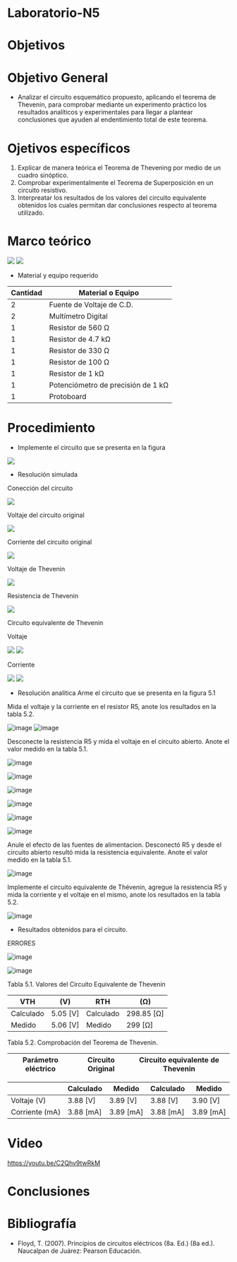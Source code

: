 # Laboratorio-N5
# Objetivos

# Objetivo General
- Analizar el circuito esquemático propuesto, aplicando el teorema de Thevenin, para comprobar mediante un experimento práctico los resultados analíticos y experimentales para llegar a plantear conclusiones que ayuden al endentimiento total de este teorema.

# Ojetivos específicos

1. Explicar de manera teórica el Teorema de Thevening por medio de un cuadro sinóptico.
2. Comprobar experimentalmente el Teorema de Superposición en un circuito resistivo.
3. Interpreatar los resultados de los valores del circuito equivalente obtenidos los cuales permitan dar conclusiones respecto al teorema utilizado.

# Marco teórico
![](https://github.com/jamora9/Laboratorio-N5/blob/main/Ima/Teorema%20de%20Thevenin%201.png)
![](https://github.com/jamora9/Laboratorio-N5/blob/main/Ima/Teorema%20de%20Thevenin%202.1.png)

- Material y equipo requerido

|Cantidad| Material o Equipo|
|--------|------------------|
|2| Fuente de Voltaje de C.D.|
|2| Multímetro Digital|
|1| Resistor de 560 Ω|
|1| Resistor de 4.7 kΩ|
|1| Resistor de 330 Ω|
|1| Resistor de 100 Ω|
|1| Resistor de 1 kΩ|
|1|Potenciómetro de precisión de 1 kΩ|
|1|Protoboard|

# Procedimiento
- Implemente el circuito que se presenta en la figura

![](https://github.com/jamora9/Laboratorio-N5/blob/main/Ima/Captura%20de%20pantalla%202022-01-06%20173452.png)

- Resolución simulada

Conección del circuito

![](https://github.com/jamora9/Laboratorio-N5/blob/main/Ima/Captura%20de%20pantalla%202022-01-06%20195708.png)

Voltaje del circuito original

![](https://github.com/jamora9/Laboratorio-N5/blob/main/Ima/Captura%20de%20pantalla%202022-01-06%20202219.png)

Corriente del circuito original

![](https://github.com/jamora9/Laboratorio-N5/blob/main/Ima/Captura%20de%20pantalla%202022-01-06%20202407.png)

Voltaje de Thevenin

![](https://github.com/jamora9/Laboratorio-N5/blob/main/Ima/Captura%20de%20pantalla%202022-01-06%20202629.png)

Resistencia de Thevenin

![](https://github.com/jamora9/Laboratorio-N5/blob/main/Ima/Captura%20de%20pantalla%202022-01-06%20195445.png)

Circuito equivalente de Thevenin

Voltaje 

![](https://github.com/jamora9/Laboratorio-N5/blob/main/Ima/Captura%20de%20pantalla%202022-01-06%20201024.png)
![](https://github.com/jamora9/Laboratorio-N5/blob/main/Ima/Captura%20de%20pantalla%202022-01-10%20145410.png)

Corriente

![](https://github.com/jamora9/Laboratorio-N5/blob/main/Ima/Captura%20de%20pantalla%202022-01-06%20201336.png)
![](https://github.com/jamora9/Laboratorio-N5/blob/main/Ima/Captura%20de%20pantalla%202022-01-10%20145552.png)

- Resolución analitica
Arme el circuito que se presenta en la figura 5.1

Mida el voltaje y la corriente en el resistor R5, anote los resultados en la tabla 5.2.

![image](https://user-images.githubusercontent.com/93900233/148816500-8eea7924-a10c-4658-b9b7-09877eb044d8.png)
![image](https://user-images.githubusercontent.com/93900233/148816732-3a94a99c-bcb6-48f0-879b-38e648a759dc.png)

Desconecte la resistencia R5 y mida el voltaje en el circuito abierto. Anote el valor medido en la tabla 5.1.

![image](https://user-images.githubusercontent.com/93900233/148816925-250c20c9-b766-4bf2-aa2c-57ecb67309d2.png)

![image](https://user-images.githubusercontent.com/93900233/148817019-eb9fd91b-b122-4e4b-9bb6-0fb8c0e4d38d.png)

![image](https://user-images.githubusercontent.com/93900233/148817074-4cdd49eb-2ead-4827-886d-8480f98f3c8c.png)

![image](https://user-images.githubusercontent.com/93900233/148817192-d26527f5-1ebf-4b90-a0e8-c29cd8a3fa7f.png)

![image](https://user-images.githubusercontent.com/93900233/148817366-602f0d59-4af5-4bdf-a562-a008b3d492a5.png)

![image](https://user-images.githubusercontent.com/93900233/148817416-ab5e0a26-61bc-4712-88ac-9346b4efb987.png)

Anule el efecto de las fuentes de alimentacion. Desconectó R5 y desde el circuito abierto resultó mida la resistencia equivalente. Anote el valor medido en la tabla 5.1.

![image](https://user-images.githubusercontent.com/93900233/148817701-12341d0a-d6ab-47a5-b2df-23206ac9623d.png)

Implemente el circuito equivalente de Thévenin, agregue la resistencia R5 y mida la corriente y el voltaje en el mismo, anote los resultados en la tabla 5.2.

![image](https://user-images.githubusercontent.com/93900233/148817856-7bf91b57-30b2-4740-8267-4b9edda855a3.png)

- Resultados obtenidos para el circuito.

ERRORES

![image](https://user-images.githubusercontent.com/93900233/148818132-045adb6d-e5a8-4ecb-af88-31ce32478350.png)

![image](https://user-images.githubusercontent.com/93900233/148818221-5b0e5568-4735-4be5-9f00-126eeaec8be1.png)


Tabla 5.1. Valores del Circuito Equivalente de Thevenin

|VTH |(V)|RTH |(Ω)|
|----|---|---|----|
|Calculado|5.05 [V]|Calculado|298.85 [Ω]|
|Medido|5.06 [V]|Medido|299 [Ω]|

Tabla 5.2. Comprobación del Teorema de Thevenin.

|Parámetro eléctrico|Circuito Original|Circuito equivalente de Thevenin|
|-------------------|-----------------|--------------------------------|

||Calculado|Medido|Calculado|Medido|
|-|--------|-------|--------|------|
|Voltaje (V)|3.88 [V]|3.89 [V]|3.88 [V]|3.90 [V]|
|Corriente (mA)|3.88 [mA]|3.89 [mA]|3.88 [mA]|3.89 [mA]|
# Video

https://youtu.be/C2Qhv9twRkM

# Conclusiones 


# Bibliografía

- Floyd, T. (2007). Principios de circuitos eléctricos (8a. Ed.) (8a ed.). Naucalpan de Juárez: Pearson Educación.
